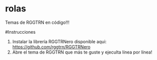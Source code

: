 # rolas
Temas de RGGTRN en código!!!

#Instrucciones

1. Instalar la librería RGGTRNero disponible aqui: https://github.com/rggtrn/RGGTRNero
2. Abre el tema de RGGTRN que más te guste y ejeculta línea por línea!
